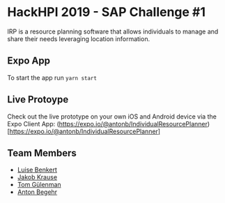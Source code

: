 # HackHPI 2019 - SAP Challenge #1

IRP is a resource planning software that allows individuals to manage and share their needs leveraging location information.

## Expo App

To start the app run `yarn start`

## Live Protoype

Check out the live prototype on your own iOS and Android device via the Expo Client App: (https://expo.io/@antonb/IndividualResourcePlanner)[https://expo.io/@antonb/IndividualResourcePlanner]

## Team Members

* [Luise Benkert](https://github.com/luisebenkert)
* [Jakob Krause](https://github.com/garlicPasta)
* [Tom Gülenman](https://github.com/tguelenman)
* [Anton Begehr](https://github.com/abegehr)
